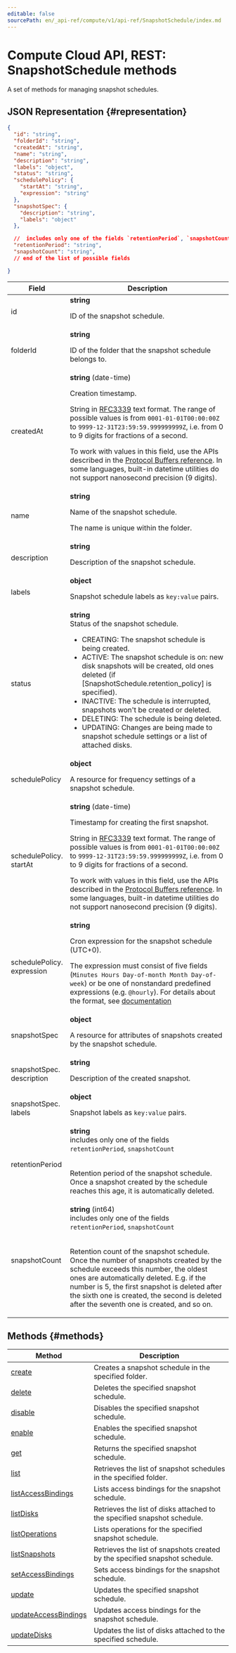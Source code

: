 ```yaml
---
editable: false
sourcePath: en/_api-ref/compute/v1/api-ref/SnapshotSchedule/index.md
---
```


# Compute Cloud API, REST: SnapshotSchedule methods
A set of methods for managing snapshot schedules.
## JSON Representation {#representation}
```json 
{
  "id": "string",
  "folderId": "string",
  "createdAt": "string",
  "name": "string",
  "description": "string",
  "labels": "object",
  "status": "string",
  "schedulePolicy": {
    "startAt": "string",
    "expression": "string"
  },
  "snapshotSpec": {
    "description": "string",
    "labels": "object"
  },

  //  includes only one of the fields `retentionPeriod`, `snapshotCount`
  "retentionPeriod": "string",
  "snapshotCount": "string",
  // end of the list of possible fields

}
```
 
Field | Description
--- | ---
id | **string**<br><p>ID of the snapshot schedule.</p> 
folderId | **string**<br><p>ID of the folder that the snapshot schedule belongs to.</p> 
createdAt | **string** (date-time)<br><p>Creation timestamp.</p> <p>String in <a href="https://www.ietf.org/rfc/rfc3339.txt">RFC3339</a> text format. The range of possible values is from ``0001-01-01T00:00:00Z`` to ``9999-12-31T23:59:59.999999999Z``, i.e. from 0 to 9 digits for fractions of a second.</p> <p>To work with values in this field, use the APIs described in the <a href="https://developers.google.com/protocol-buffers/docs/reference/overview">Protocol Buffers reference</a>. In some languages, built-in datetime utilities do not support nanosecond precision (9 digits).</p> 
name | **string**<br><p>Name of the snapshot schedule.</p> <p>The name is unique within the folder.</p> 
description | **string**<br><p>Description of the snapshot schedule.</p> 
labels | **object**<br><p>Snapshot schedule labels as ``key:value`` pairs.</p> 
status | **string**<br>Status of the snapshot schedule.<br><ul> <li>CREATING: The snapshot schedule is being created.</li> <li>ACTIVE: The snapshot schedule is on: new disk snapshots will be created, old ones deleted (if [SnapshotSchedule.retention_policy] is specified).</li> <li>INACTIVE: The schedule is interrupted, snapshots won't be created or deleted.</li> <li>DELETING: The schedule is being deleted.</li> <li>UPDATING: Changes are being made to snapshot schedule settings or a list of attached disks.</li> </ul> 
schedulePolicy | **object**<br><p>A resource for frequency settings of a snapshot schedule.</p> 
schedulePolicy.<br>startAt | **string** (date-time)<br><p>Timestamp for creating the first snapshot.</p> <p>String in <a href="https://www.ietf.org/rfc/rfc3339.txt">RFC3339</a> text format. The range of possible values is from ``0001-01-01T00:00:00Z`` to ``9999-12-31T23:59:59.999999999Z``, i.e. from 0 to 9 digits for fractions of a second.</p> <p>To work with values in this field, use the APIs described in the <a href="https://developers.google.com/protocol-buffers/docs/reference/overview">Protocol Buffers reference</a>. In some languages, built-in datetime utilities do not support nanosecond precision (9 digits).</p> 
schedulePolicy.<br>expression | **string**<br><p>Cron expression for the snapshot schedule (UTC+0).</p> <p>The expression must consist of five fields (``Minutes Hours Day-of-month Month Day-of-week``) or be one of nonstandard predefined expressions (e.g. ``@hourly``). For details about the format, see <a href="/docs/compute/concepts/snapshot-schedule#cron">documentation</a></p> 
snapshotSpec | **object**<br><p>A resource for attributes of snapshots created by the snapshot schedule.</p> 
snapshotSpec.<br>description | **string**<br><p>Description of the created snapshot.</p> 
snapshotSpec.<br>labels | **object**<br><p>Snapshot labels as ``key:value`` pairs.</p> 
retentionPeriod | **string** <br> includes only one of the fields `retentionPeriod`, `snapshotCount`<br><br><p>Retention period of the snapshot schedule. Once a snapshot created by the schedule reaches this age, it is automatically deleted.</p> 
snapshotCount | **string** (int64) <br> includes only one of the fields `retentionPeriod`, `snapshotCount`<br><br><p>Retention count of the snapshot schedule. Once the number of snapshots created by the schedule exceeds this number, the oldest ones are automatically deleted. E.g. if the number is 5, the first snapshot is deleted after the sixth one is created, the second is deleted after the seventh one is created, and so on.</p> 

## Methods {#methods}
Method | Description
--- | ---
[create](create.md) | Creates a snapshot schedule in the specified folder.
[delete](delete.md) | Deletes the specified snapshot schedule.
[disable](disable.md) | Disables the specified snapshot schedule.
[enable](enable.md) | Enables the specified snapshot schedule.
[get](get.md) | Returns the specified snapshot schedule.
[list](list.md) | Retrieves the list of snapshot schedules in the specified folder.
[listAccessBindings](listAccessBindings.md) | Lists access bindings for the snapshot schedule.
[listDisks](listDisks.md) | Retrieves the list of disks attached to the specified snapshot schedule.
[listOperations](listOperations.md) | Lists operations for the specified snapshot schedule.
[listSnapshots](listSnapshots.md) | Retrieves the list of snapshots created by the specified snapshot schedule.
[setAccessBindings](setAccessBindings.md) | Sets access bindings for the snapshot schedule.
[update](update.md) | Updates the specified snapshot schedule.
[updateAccessBindings](updateAccessBindings.md) | Updates access bindings for the snapshot schedule.
[updateDisks](updateDisks.md) | Updates the list of disks attached to the specified schedule.